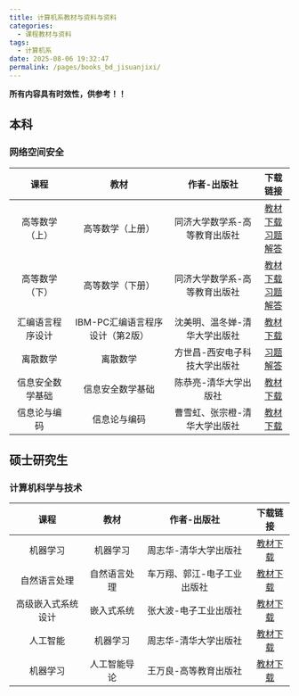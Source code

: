 ```yaml
---
title: 计算机系教材与资料与资料
categories: 
  - 课程教材与资料
tags: 
  - 计算机系
date: 2025-08-06 19:32:47
permalink: /pages/books_bd_jisuanjixi/
---
```

**所有内容具有时效性，供参考！！**

## 本科

### 网络空间安全
| 课程  | 教材  | 作者-出版社 | 下载链接 |
| :---: | :---: | :---------: | :------: |
|高等数学（上）|高等数学（上册）|同济大学数学系-高等教育出版社|<a href="https://onemanager.ncepuinfo.cc/NCEPUwiki/高数/高等数学第8版上册-同济大学.pdf" target="_blank">教材下载</a> </br> <a href="https://onemanager.ncepuinfo.cc/NCEPUwiki/高数/高等数学习题全解指导上册第八版.pdf" target="_blank">习题解答</a>|
|高等数学（下）|高等数学（下册）|同济大学数学系-高等教育出版社|<a href="https://onemanager.ncepuinfo.cc/NCEPUwiki/高数/高等数学第8版下册-同济大学.pdf" target="_blank">教材下载</a> </br> <a href="https://onemanager.ncepuinfo.cc/NCEPUwiki/高数/高等数学习题全解指导下册第八版.pdf" target="_blank">习题解答</a>|
|汇编语言程序设计|IBM-PC汇编语言程序设计（第2版）|沈美明、温冬婵-清华大学出版社|<a href="https://onemanager.ncepuinfo.cc/NCEPUwiki/保定/计算机系/IBM-PC汇编语言程序设计（第2版）.pdf" target="_blank">教材下载</a>|
|离散数学|离散数学|方世昌-西安电子科技大学出版社 |<a href="https://onemanager.ncepuinfo.cc/NCEPUwiki/保定/计算机系/离散数学(方世昌)习题解答.pdf" target="_blank">习题解答</a>|
|信息安全数学基础|信息安全数学基础|陈恭亮-清华大学出版社|<a href="https://onemanager.ncepuinfo.cc/NCEPUwiki/保定/计算机系/信息安全数学基础-第2版.pdf" target="_blank">教材下载</a>|
|信息论与编码|信息论与编码|曹雪虹、张宗橙-清华大学出版社|<a href="https://onemanager.ncepuinfo.cc/NCEPUwiki/保定/计算机系/信息论与编码-第3版-曹雪虹-张宗橙.pdf" target="_blank">教材下载</a>|

## 硕士研究生

### 计算机科学与技术

| 课程 | 教材 | 作者-出版社 |  下载链接 |
| :---------: | :---------: | :---------: | :---------: |
| 机器学习 | 机器学习 | 周志华-清华大学出版社 | <a href="https://onemanager.ncepuinfo.cc/NCEPUwiki/保定/计算机系/机器学习_周志华.pdf" target="_blank">教材下载</a>|
| 自然语言处理 | 自然语言处理 | 车万翔、郭江-电子工业出版社 | <a href="https://onemanager.ncepuinfo.cc/NCEPUwiki/保定/计算机系/自然语言处理_车万翔、郭江.pdf" target="_blank">教材下载</a>|
| 高级嵌入式系统设计 | 嵌入式系统 | 张大波-电子工业出版社 | <a href="https://onemanager.ncepuinfo.cc/NCEPUwiki/保定/计算机系/嵌入式系统_张大波.pdf" target="_blank">教材下载</a>|
| 人工智能 | 机器学习 | 周志华-清华大学出版社 | <a href="https://onemanager.ncepuinfo.cc/NCEPUwiki/保定/计算机系/机器学习_周志华.pdf" target="_blank">教材下载</a> |
| 机器学习 | 人工智能导论 | 王万良-高等教育出版社 | <a href="https://onemanager.ncepuinfo.cc/NCEPUwiki/保定/计算机系/机人工智能导论_王万良.pdf" target="_blank">教材下载</a> |